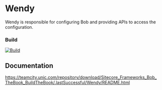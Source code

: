 ﻿# Wendy

Wendy is responsible for configuring Bob and providing APIs to access the configuration.

### Build
[![Build](https://teamcity.unic.com/httpAuth/app/rest/builds/buildType:Sitecore_Frameworks_Bob_Config_Build/statusIcon)](https://teamcity.unic.com/viewType.html?buildTypeId=Sitecore_Frameworks_Bob_Config_Build)

## Documentation

<https://teamcity.unic.com/repository/download/Sitecore_Frameworks_Bob_TheBook_BuildTheBook/.lastSuccessful/Wendy/README.html>
